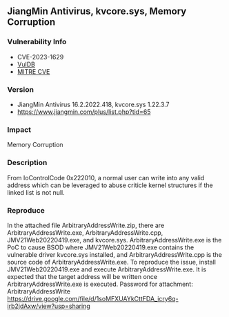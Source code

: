 ## JiangMin Antivirus, kvcore.sys, Memory Corruption

### Vulnerability Info
* CVE-2023-1629
* [VulDB](https://vuldb.com/?id.224011)
* [MITRE CVE](https://cve.mitre.org/cgi-bin/cvename.cgi?name=CVE-2023-1629)

### Version
* JiangMin Antivirus 16.2.2022.418, kvcore.sys 1.22.3.7
* https://www.jiangmin.com/plus/list.php?tid=65

### Impact
Memory Corruption

### Description
From IoControlCode 0x222010, a normal user can write into any valid address which can be leveraged to abuse criticle kernel structures if the linked list is not null.

### Reproduce
In the attached file ArbitraryAddressWrite.zip, there are ArbitraryAddressWrite.exe, ArbitraryAddressWrite.cpp, JMV21Web20220419.exe, and kvcore.sys. ArbitraryAddressWrite.exe is the PoC to cause BSOD where JMV21Web20220419.exe contains the vulnerable driver kvcore.sys installed, and ArbitraryAddressWrite.cpp is the source code of ArbitraryAddressWrite.exe. To reproduce the issue, install JMV21Web20220419.exe and execute ArbitraryAddressWrite.exe. It is expected that the target address will be written once ArbitraryAddressWrite.exe is executed. Password for attachment: ArbitraryAddressWrite
https://drive.google.com/file/d/1soMFXUAYkCttFDA_icry6q-irb2jdAxw/view?usp=sharing